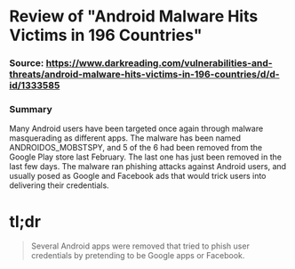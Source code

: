 # Review of "Android Malware Hits Victims in 196 Countries"

### Source: https://www.darkreading.com/vulnerabilities-and-threats/android-malware-hits-victims-in-196-countries/d/d-id/1333585

### Summary

Many Android users have been targeted once again through malware masquerading as different apps. The malware has been named ANDROIDOS_MOBSTSPY, and 5 of the 6 had been removed from the Google Play store last February. The last one has just been removed in the last few days. The malware ran phishing attacks against Android users, and usually posed as Google and Facebook ads that would trick users into delivering their credentials.

# tl;dr
> Several Android apps were removed that tried to phish user credentials by pretending to be Google apps or Facebook.